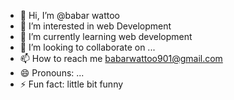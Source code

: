 - 👋 Hi, I’m @babar wattoo
- 👀 I’m interested in web Development 
- 🌱 I’m currently learning web development 
- 💞️ I’m looking to collaborate on ...
- 📫 How to reach me babarwattoo901@gmail.com
- 😄 Pronouns: ...
- ⚡ Fun fact: little bit funny

<!---
BABARWATTOO/BABARWATTOO is a ✨ special ✨ repository because its `README.md` (this file) appears on your GitHub profile.
You can click the Preview link to take a look at your changes.
--->
